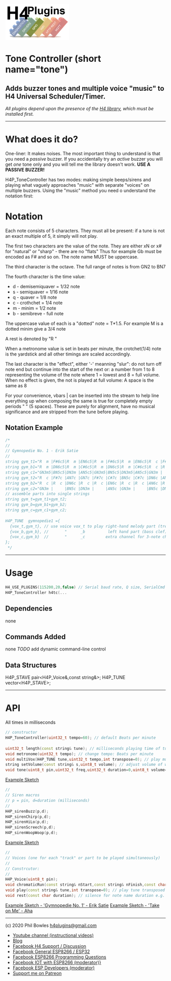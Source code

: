 ![H4P Logo](/assets/GPIOLogo.jpg)

# Tone Controller (short name="tone")

## Adds buzzer tones and multiple voice "music" to H4 Universal Scheduler/Timer.

*All plugins depend upon the presence of the [H4 library](https://github.com/philbowles/H4), which must be installed first.*

---

# What does it do?

One-liner: It makes noises. The most important thing to understand is that you need a *passive* buzzer. If you accidentally try an *active* buzzer you will get *one* tone only and you will tell me the library doesn't work. **USE A PASSIVE BUZZER!**

H4P_ToneController has two modes: making simple beeps/sirens and playing what vaguely approaches "music" with separate "voices" on multiple buzzers. Using the "music" method you need o understand the notation first:

# Notation

   Each note consists of 5 characters. They must all be present: if a tune is not an exact multiple of 5, it simply will not play.

   The first two characters are the value of the note. They are either xN or x# for "natural" or "sharp" - there are no "flats"
   Thus for example Gb must be encoded as F# and so on. The note name MUST be uppercase.

   The third character is the octave. The full range of notes is from GN2 to BN7

   The fourth character is the time value:

   * d  - demisemiquaver = 1/32 note
   * s  - semiquaver = 1/16 note
   * q  - quaver = 1/8 note
   * c  - crothchet = 1/4 note
   * m  - minim = 1/2 note
   * b  - semibreve - full note

   The uppercase value of each is a "dotted" note = T*1.5. For example M is a dotted minim give a 3/4 note

   A rest is denoted by "R  "

   When a metronome value is set in beats per minute, the crotchet(1/4) note is the yardstick and all other timings are
   scaled accordingly.

   The last character is the "effect", either '-' meanning "slur": do not turn off note end but continue into the start of the next
   or: a number from 1 to 8 representing the volume of the note where 1 = lowest and 8 = full volume. When no effect is given, 
   the not is played at full volume: A space is the same as 8 

   For your convenience, vbars | can be inserted into the stream to help line everything up when composing
   the same is true for completely empty periods "     " (5 spaces). These are purely for alignment, have no musical significance
   and are stripped from the tune before playing.

   ## Notation Example
    
```cpp
/*
//
// Gymnopedie No. 1 - Erik Satie
//
string gym_t1="R  m |F#6c5|R  m |EN6c5|R  m |F#6c5|R  m |EN6c5|R  c |F#7c |AN7c |GN7c |F#7c |C#7c |BN5c |C#7c |DN6c |AN6m |     |EN7c |F#6m |     |DN6c5|F#6m |     |EN7c5|F#6m |     |DN6c5|F#6m |     |EN7c5";
string gym_b1="R  m |DN6c5|R  m |C#6c5|R  m |DN6c5|R  m |C#6c5|R  c |R  c |DN6c |R  c |R  c |EN6c |R  c |R  c |AN6c |R  c |R  c |C#6c |R  c |R  c |AN6c5|R  c |R  c |C#6c5|R  c |R  c |AN6c5|R  c |R  c |C#6c5"; 
string gym_c1="GN3m5|BN5c5|DN3m |AN5c5|GN3m5|BN5c5|DN3m5|AN5c5|GN3m |     |BN5c |DN3m |     |AN5c |GN3m |     |BN5c |DN3m |     |AN5c |GN3m5|     |BN5c5|DN3m5|     |AN5c5|GN3m5|     |BN5c5|DN3m5|     |AN5c5"; 
string gym_t2="R  c |F#7c |AN7c |GN7c |F#7c |C#7c |BN5c |C#7c |DN6c |AN6m |     |EN7c |F#6m |     |DN6c |F#6m6|     |EN7c6|F#6m4|     |DN6c4|F#6m2|     |EN7c1";
string gym_b2="R  c |R  c |DN6c |R  c |R  c |EN6c |R  c |R  c |AN6c |R  c |R  c |C#6c |R  c |R  c |AN6c |R  c |R  c |C#6c6|R  c |R  c |AN6c4|R  c |R  c |C#6c1"; 
string gym_c2="GN3m |     |BN5c |DN3m |     |AN5c |GN3m |     |BN5c |DN3m |     |AN5c |GN3m |     |BN5c |DN3m6|     |AN5c6|GN3m4|     |BN5c4|DN3m3|     |AN5c1"; 
// assemble parts into single strings
string gym_t=gym_t1+gym_t2;
string gym_b=gym_b1+gym_b2;
string gym_c=gym_c1+gym_c2;

H4P_TUNE  gymnopedie1 ={
  {vox_t,gym_t}, // use voice vox_t to play right-hand melody part (treble clef) on D8
  {vox_b,gym_b}, //       "      _b          left hand part (bass clef) on D7 
  {vox_c,gym_b}  //       "      _c         extra channel for 3-note chords  
};
 */
```

---

# Usage

```cpp
H4_USE_PLUGINS(115200,20,false) // Serial baud rate, Q size, SerialCmd autostop
H4P_ToneController h4tc(...
```

## Dependencies

none

## Commands Added

none *TODO* add dynamic command-line control

## Data Structures

H4P_STAVE  pair<H4P_Voice&,const string&>;
H4P_TUNE   vector<H4P_STAVE>;

---

# API

All times in milliseconds

```cpp
// constructor
H4P_ToneController(uint32_t tempo=60); // default Beats per minute

uint32_t length(const string& tune); // milliseconds playing time of tune for syncing one tune after another
void metronome(uint32_t tempo); // change tempo: Beats per minute
void multiVox(H4P_TUNE tune,uint32_t tempo,int transpose=0); // play multiple "voices" simultaneously transposed by N semitones +/-
string setVolume(const string& s,uint8_t volume); // adjust volume of whole tune
void tone(uint8_t pin,uint32_t freq,uint32_t duration=0,uint8_t volume=8); // play single tone of frequency f on pin for < duration > milliseconds (0=continuous) at volume 1 (quietest) to 8 (loudest)
```

[Example Sketch](../examples/MUSIC/H4P_Simple_Tones/H4P_Simple_Tones.ino)

```cpp
//
// Siren macros
// p = pin, d=duration (milliseconds)
//
H4P_sirenBuzz(p,d);
H4P_sirenChirp(p,d);
H4P_sirenHiLo(p,d);
H4P_sirenScreech(p,d);
H4P_sirenWoopWoop(p,d);
```

[Example Sketch](../examples/MUSIC/H4P_Simple_Tones/H4P_Simple_Tones.ino)

```cpp
//
// Voices (one for each "track" or part to be played simultaneously)
//
// Constrcutor:
// 
H4P_Voice(uint8_t pin);
void chromaticRun(const string& nStart,const string& nFinish,const char duration); // play every semitone between nStart note and nFinish note using note name duration e.g. 'c' = crotchet = 1/4 note
void play(const string& tune,int transpose=0); // play tune transposed +/- N semitones
void rest(const char duration); // silence for note name duration e.g. 'c' = crotchet = 1/4 note

```

[Example Sketch - 'Gymnopedie No. 1' - Erik Satie](../examples/MUSIC/H4P_GymnopedieNo1/H4P_GymnopedieNo1.ino)
[Example Sketch - 'Take on Me' - Aha](../examples/MUSIC/H4P_TakeOnMe/H4P_TakeOnMe.ino)

---

(c) 2020 Phil Bowles h4plugins@gmail.com

* [Youtube channel (instructional videos)](https://www.youtube.com/channel/UCYi-Ko76_3p9hBUtleZRY6g)
* [Blog](https://8266iot.blogspot.com)
* [Facebook H4  Support / Discussion](https://www.facebook.com/groups/444344099599131/)
* [Facebook General ESP8266 / ESP32](https://www.facebook.com/groups/2125820374390340/)
* [Facebook ESP8266 Programming Questions](https://www.facebook.com/groups/esp8266questions/)
* [Facebook IOT with ESP8266 (moderator)}](https://www.facebook.com/groups/1591467384241011/)
* [Facebook ESP Developers (moderator)](https://www.facebook.com/groups/ESP8266/)
* [Support me on Patreon](https://patreon.com/esparto)
